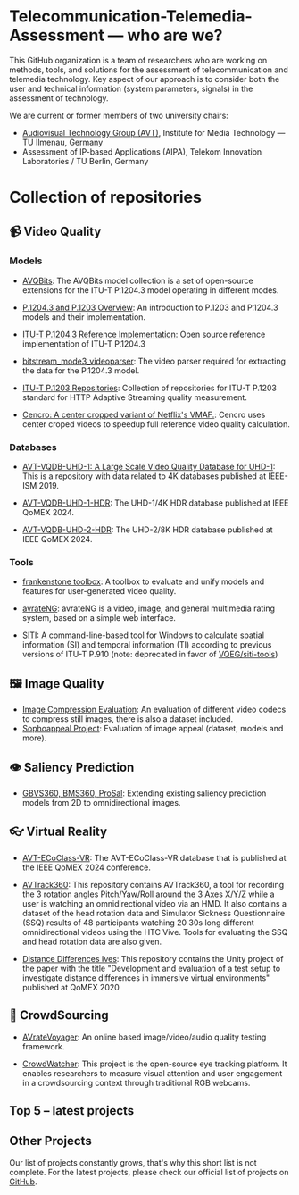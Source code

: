 # Telecommunication-Telemedia-Assessment — who are we?

This GitHub organization is a team of researchers who are working on methods, tools, and solutions for the assessment of telecommunication and telemedia technology.
Key aspect of our approach is to consider both the user and technical information (system parameters, signals) in the assessment of technology.

We are current or former members of two university chairs:

* [Audiovisual Technology Group (AVT)](https://www.tu-ilmenau.de/en/audio-visual-technology/), Institute for Media Technology — TU Ilmenau, Germany
* Assessment of IP-based Applications (AIPA), Telekom Innovation Laboratories / TU Berlin, Germany <!--  https://www.aipa.tu-berlin.de/menue/assessment_of_ip_based_applications/ link outdated -->

# Collection of repositories

## 📹 Video Quality

### Models

- [AVQBits](https://github.com/Telecommunication-Telemedia-Assessment/p1204_3_extensions): The AVQBits model collection is a set of open-source extensions for the ITU-T P.1204.3 model operating in different modes.

- [P.1204.3 and P.1203 Overview](https://telecommunication-telemedia-assessment.github.io/bitstream_based_models/): An introduction to P.1203 and P.1204.3 models and their implementation.

- [ITU-T P.1204.3 Reference Implementation](https://github.com/Telecommunication-Telemedia-Assessment/bitstream_mode3_p1204_3): Open source reference implementation of ITU-T P.1204.3

- [bitstream_mode3_videoparser](https://github.com/Telecommunication-Telemedia-Assessment/bitstream_mode3_videoparser): The video parser required for extracting the data for the P.1204.3 model.

- [ITU-T P.1203 Repositories](https://telecommunication-telemedia-assessment.github.io/p1203/): Collection of repositories for ITU-T P.1203 standard for HTTP Adaptive Streaming quality measurement.

- [Cencro: A center cropped variant of Netflix's VMAF.](https://github.com/Telecommunication-Telemedia-Assessment/cencro): Cencro uses center croped videos to speedup full reference video quality calculation.

### Databases

- [AVT-VQDB-UHD-1: A Large Scale Video Quality Database for UHD-1](https://github.com/Telecommunication-Telemedia-Assessment/AVT-VQDB-UHD-1): This is a repository with data related to 4K databases published at IEEE-ISM 2019.

- [AVT-VQDB-UHD-1-HDR](https://github.com/Telecommunication-Telemedia-Assessment/AVT-VQDB-UHD-1-HDR): The UHD-1/4K HDR database published at IEEE QoMEX 2024.

- [AVT-VQDB-UHD-2-HDR](https://github.com/Telecommunication-Telemedia-Assessment/AVT-VQDB-UHD-2-HDR): The UHD-2/8K HDR database published at IEEE QoMEX 2024.

### Tools

- [frankenstone toolbox](https://github.com/Telecommunication-Telemedia-Assessment/frankenstone): A toolbox to evaluate and unify models and features for user-generated video quality.

- [avrateNG](https://github.com/Telecommunication-Telemedia-Assessment/avrateNG): avrateNG is a video, image, and general multimedia rating system, based on a simple web interface.

- [SITI](https://github.com/Telecommunication-Telemedia-Assessment/SITI): A command-line-based tool for Windows to calculate spatial information (SI) and temporal information (TI) according to previous versions of ITU-T P.910 (note: deprecated in favor of [VQEG/siti-tools](https://github.com/VQEG/siti-tools))

## 🖼 Image Quality

- [Image Compression Evaluation](https://github.com/Telecommunication-Telemedia-Assessment/image_compression): An evaluation of different video codecs to compress still images, there is also a dataset included.
- [Sophoappeal Project](https://github.com/Telecommunication-Telemedia-Assessment/sophoappeal): Evaluation of image appeal (dataset, models and more).

## 👁️ Saliency Prediction

- [GBVS360, BMS360, ProSal](https://github.com/Telecommunication-Telemedia-Assessment/GBVS360-BMS360-ProSal): Extending existing saliency prediction models from 2D to omnidirectional images.

## 👓 Virtual Reality

- [AVT-ECoClass-VR](https://github.com/Telecommunication-Telemedia-Assessment/AVT-ECoClass-VR): The AVT-ECoClass-VR database that is published at the IEEE QoMEX 2024 conference.

- [AVTrack360](https://github.com/Telecommunication-Telemedia-Assessment/AVTrack360): This repository contains AVTrack360, a tool for recording the 3 rotation angles Pitch/Yaw/Roll around the 3 Axes X/Y/Z while a user is watching an omnidirectional video via an HMD. It also contains a dataset of the head rotation data and Simulator Sickness Questionnaire (SSQ) results of 48 participants watching 20 30s long different omnidirectional videos using the HTC Vive. Tools for evaluating the SSQ and head rotation data are also given.

- [Distance Differences Ives](https://github.com/Telecommunication-Telemedia-Assessment/distance_differences_ives): This repository contains the Unity project of the paper with the title "Development and evaluation of a test setup to investigate distance differences in immersive virtual environments" published at QoMEX 2020

## 👥 CrowdSourcing

- [AVrateVoyager](https://github.com/Telecommunication-Telemedia-Assessment/AVrateVoyager): An online based image/video/audio quality testing framework.

- [CrowdWatcher](https://github.com/Telecommunication-Telemedia-Assessment/CrowdWatcher): This project is the open-source eye tracking platform. It enables researchers to measure visual attention and user engagement in a crowdsourcing context through traditional RGB webcams.

## Top 5 – latest projects

<div id="top-5-projects">

</div>


## Other Projects

Our list of projects constantly grows, that's why this short list is not complete. For the latest projects, please check our official list of projects on [GitHub](https://github.com/Telecommunication-Telemedia-Assessment).

